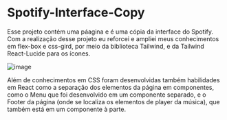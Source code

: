 # Spotify-Interface-Copy
Esse projeto contém uma páagina e é uma cópia da interface do Spotify.
Com a realização desse projeto eu reforcei e ampliei meus conhecimentos em flex-box e css-gird, por meio da biblioteca Tailwind, e da Tailwind React-Lucide para os ícones.

![image](https://github.com/danielbenfica/Spotify-Interface-Clone/assets/132002681/fd799d6c-ef7c-4be4-b9f2-d7bdfd45f19a)

Além de conhecimentos em CSS foram desenvolvidas também habilidades em React como a separação dos elementos da página em componentes, como o Menu que foi desenvolvido em um componente separado, e o Footer da página (onde se localiza os elementos de player da música), que também está em um componente à parte.
